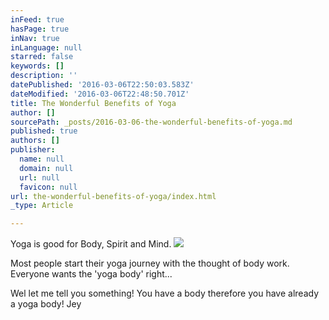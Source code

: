 ```yaml
---
inFeed: true
hasPage: true
inNav: true
inLanguage: null
starred: false
keywords: []
description: ''
datePublished: '2016-03-06T22:50:03.583Z'
dateModified: '2016-03-06T22:48:50.701Z'
title: The Wonderful Benefits of Yoga
author: []
sourcePath: _posts/2016-03-06-the-wonderful-benefits-of-yoga.md
published: true
authors: []
publisher:
  name: null
  domain: null
  url: null
  favicon: null
url: the-wonderful-benefits-of-yoga/index.html
_type: Article

---
```

Yoga is good for Body, Spirit and Mind.
![](https://s3-us-west-2.amazonaws.com/the-grid-img/p/bc49cb52b7d997c9c9cd8cd0e85257c9ae754349.jpg)

Most people start their yoga journey with the thought of body work. Everyone wants the 'yoga body' right...

Wel let me tell you something! You have a body therefore you have already a yoga body! Jey